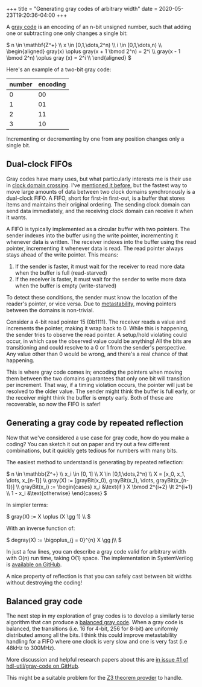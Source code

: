+++
title = "Generating gray codes of arbitrary width"
date = 2020-05-23T19:20:36-04:00
+++

A [gray code](https://en.wikipedia.org/wiki/Gray_code) is an encoding of an n-bit unsigned number, such that adding one or subtracting one only changes a single bit:

$  n \in \mathbf{Z^+} \\\\
    x \in [0,1,\dots,2^n) \\\\
    i \in [0,1,\dots,n) \\\\
    \begin{aligned}
        gray(x) \oplus gray(x + 1 \bmod 2^n) = 2^i \\\\
        gray(x - 1 \bmod 2^n) \oplus gray (x) = 2^i \\\\
    \end{aligned}
$

Here's an example of a two-bit gray code:

|number|encoding|
|---|---|
|0|00|
|1|01|
|2|11|
|3|10|

Incrementing or decrementing by one from any position changes only a single bit.

## Dual-clock FIFOs

Gray codes have many uses, but what particularly interests me is their use in [clock domain crossing](https://en.wikipedia.org/wiki/Clock_domain_crossing).
I've [mentioned it before](/blog/mipi-camera-progress/#dual-clock-fifo), but the fastest way to move large amounts of data between two clock domains synchronously is a dual-clock FIFO.
A FIFO, short for first-in first-out, is a buffer that stores items and maintains their original ordering.
The sending clock domain can send data immediately, and the receiving clock domain can receive it when it wants.

A FIFO is typically implemented as a circular buffer with two pointers.
The sender indexes into the buffer using the write pointer, incrementing it whenever data is written.
The receiver indexes into the buffer using the read pointer, incrementing it whenever data is read.
The read pointer always stays ahead of the write pointer. This means:

1. If the sender is faster, it must wait for the receiver to read more data when the buffer is full (read-starved)
2. If the receiver is faster, it must wait for the sender to write more data when the buffer is empty (write-starved)

To detect these conditions, the sender must know the location of the reader's pointer, or vice versa.
Due to [metastability](/blog/mipi-camera-progress/#clock-domain-crossing), moving pointers between the domains is non-trivial.

Consider a 4-bit read pointer 15 (0b1111). The receiver reads a value and increments the pointer, making it wrap back to 0.
While this is happening, the sender tries to observe the read pointer.
A setup/hold violating could occur, in which case the observed value could be anything!
All the bits are transitioning and could resolve to a 0 or 1 from the sender's perspective.
Any value other than 0 would be wrong, and there's a real chance of that happening.

This is where gray code comes in; encoding the pointers when moving them between the two domains guarantees that only one bit will transition per increment.
That way, if a timing violation occurs, the pointer will just be resolved to the older value.
The sender might think the buffer is full early, or the receiver might think the buffer is empty early. Both of these are recoverable, so now the FIFO is safer!

## Generating a gray code by repeated reflection

Now that we've considered a use case for gray code, how do you make a coding? You can sketch it out on paper and try out a few different combinations, but it quickly gets tedious for numbers with many bits.

The easiest method to understand is generating by repeated reflection:

$ n \in \mathbb{Z^+} \\\\
x_i \in [0, 1] \\\\
X \in [0,1,\dots,2^n) \\\\
X = [x_0, x_1, \dots, x_{n-1}] \\\\
gray(X) := [grayBit(x_0), grayBit(x_1), \dots, grayBit(x_{n-1})] \\\\
grayBit(x_i) := \begin{cases}
    x_i &\text{if } X \bmod 2^{i+2} \lt 2^{i+1} \\\\
    1 - x_i &\text{otherwise}
\end{cases}
$

In simpler terms:

$ gray(X) := X \oplus (X \gg 1) \\\\
$

With an inverse function of:

$ degray(X) := \bigoplus_{j = 0}^{n} X \gg j\\\\
$

In just a few lines, you can describe a gray code valid for arbitrary width with O(n) run time, taking O(1) space.
The implementation in SystemVerilog is [available on GitHub](https://github.com/hdl-util/gray-code).

A nice property of reflection is that you can safely cast between bit widths without destroying the coding!


## Balanced gray code

The next step in my exploration of gray codes is to develop a similarly terse algorithm that can produce a [balanced gray code](https://en.wikipedia.org/wiki/Gray_code#Balanced_Gray_code).
When a gray code is balanced, the transitions (i.e. 16 for 4-bit, 256 for 8-bit) are uniformly distributed among all the bits.
I think this could improve metastability handling for a FIFO where one clock is very slow and one is very fast (i.e 48kHz to 300MHz).

More discussion and helpful research papers about this are [in issue #1 of hdl-util/gray-code on GitHub](https://github.com/hdl-util/gray-code/issues/1).

This might be a suitable problem for the [Z3 theorem provder](https://github.com/Z3Prover/z3) to handle.